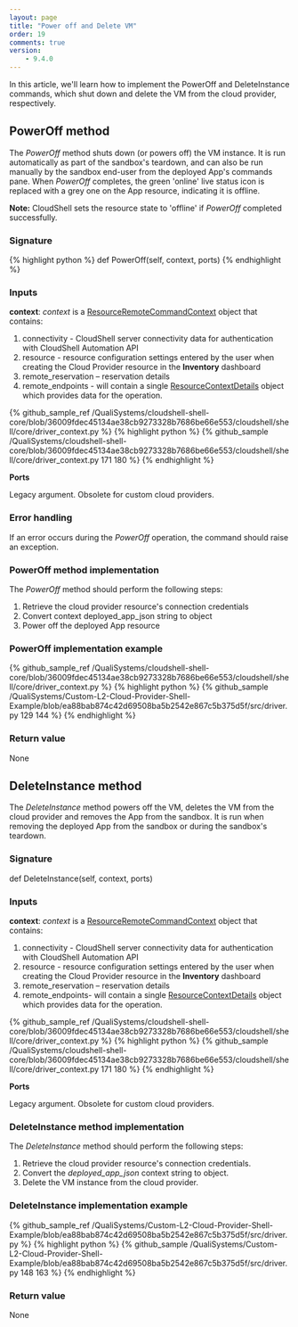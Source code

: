 ```yaml
---
layout: page
title: "Power off and Delete VM"
order: 19
comments: true
version:
    - 9.4.0
---
```


In this article, we'll learn how to implement the PowerOff and DeleteInstance commands, which shut down and delete the VM from the cloud provider, respectively.

## PowerOff method

The *PowerOff* method shuts down (or powers off) the VM instance. It is run automatically as part of the sandbox's teardown, and can also be run manually by the sandbox end-user from the deployed App's commands pane. When *PowerOff* completes, the green 'online' live status icon is replaced with a grey one on the App resource, indicating it is offline.

**Note:** CloudShell sets the resource state to 'offline' if *PowerOff* completed successfully.

### Signature

{% highlight python %}
def PowerOff(self, context, ports)
{% endhighlight %}

### Inputs

**context**: *context* is a <a href="https://github.com/QualiSystems/cloudshell-shell-core/blob/36009fdec45134ae38cb9273328b7686be66e553/cloudshell/shell/core/driver_context.py#L171-L180" target="_blank">ResourceRemoteCommandContext</a> object that contains:

1. connectivity - CloudShell server connectivity data for authentication with CloudShell Automation API 
2. resource - resource configuration settings entered by the user when creating the Cloud Provider resource in the **Inventory** dashboard
3. remote_reservation – reservation details
4. remote_endpoints - will contain a single <a href="https://github.com/QualiSystems/cloudshell-shell-core/blob/36009fdec45134ae38cb9273328b7686be66e553/cloudshell/shell/core/driver_context.py#L38-L64" target="_blank">ResourceContextDetails</a> object which provides data for the operation.

{% github_sample_ref /QualiSystems/cloudshell-shell-core/blob/36009fdec45134ae38cb9273328b7686be66e553/cloudshell/shell/core/driver_context.py %}
{% highlight python %}
{% github_sample /QualiSystems/cloudshell-shell-core/blob/36009fdec45134ae38cb9273328b7686be66e553/cloudshell/shell/core/driver_context.py 171 180 %}
{% endhighlight %}

**Ports**

Legacy argument. Obsolete for custom cloud providers.

### Error handling

If an error occurs during the *PowerOff* operation, the command should raise an exception.

### PowerOff method implementation

The *PowerOff* method should perform the following steps:

1. Retrieve the cloud provider resource's connection credentials
2. Convert context deployed_app_json string to object
3. Power off the deployed App resource

### PowerOff implementation example

{% github_sample_ref /QualiSystems/cloudshell-shell-core/blob/36009fdec45134ae38cb9273328b7686be66e553/cloudshell/shell/core/driver_context.py %}
{% highlight python %}
{% github_sample /QualiSystems/Custom-L2-Cloud-Provider-Shell-Example/blob/ea88bab874c42d69508ba5b2542e867c5b375d5f/src/driver.py 129 144 %}
{% endhighlight %}

### Return value

None

## DeleteInstance method

The *DeleteInstance* method powers off the VM, deletes the VM from the cloud provider and removes the App from the sandbox. It is run when removing the deployed App from the sandbox or during the sandbox's teardown. 

### Signature

def DeleteInstance(self, context, ports)

### Inputs

**context**: *context* is a <a href="https://github.com/QualiSystems/cloudshell-shell-core/blob/36009fdec45134ae38cb9273328b7686be66e553/cloudshell/shell/core/driver_context.py#L171-L180" target="_blank">ResourceRemoteCommandContext</a> object that contains:

1. connectivity - CloudShell server connectivity data for authentication with CloudShell Automation API 
2. resource - resource configuration settings entered by the user when creating the Cloud Provider resource in the **Inventory** dashboard
3. remote_reservation – reservation details
4. remote_endpoints- will contain a single <a href="https://github.com/QualiSystems/cloudshell-shell-core/blob/36009fdec45134ae38cb9273328b7686be66e553/cloudshell/shell/core/driver_context.py#L171-L180" target="_blank">ResourceContextDetails</a> object which provides data for the operation.

{% github_sample_ref /QualiSystems/cloudshell-shell-core/blob/36009fdec45134ae38cb9273328b7686be66e553/cloudshell/shell/core/driver_context.py %}
{% highlight python %}
{% github_sample /QualiSystems/cloudshell-shell-core/blob/36009fdec45134ae38cb9273328b7686be66e553/cloudshell/shell/core/driver_context.py 171 180 %}
{% endhighlight %}

**Ports**

Legacy argument. Obsolete for custom cloud providers.

### DeleteInstance method implementation

The *DeleteInstance* method should perform the following steps:

1. Retrieve the cloud provider resource's connection credentials.
2. Convert the *deployed_app_json* context string to object.
3. Delete the VM instance from the cloud provider.

### DeleteInstance implementation example

{% github_sample_ref /QualiSystems/Custom-L2-Cloud-Provider-Shell-Example/blob/ea88bab874c42d69508ba5b2542e867c5b375d5f/src/driver.py %}
{% highlight python %}
{% github_sample /QualiSystems/Custom-L2-Cloud-Provider-Shell-Example/blob/ea88bab874c42d69508ba5b2542e867c5b375d5f/src/driver.py 148 163 %}
{% endhighlight %}

### Return value

None



